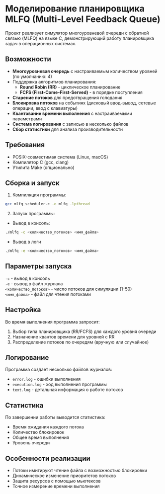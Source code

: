 # Моделирование планировщика MLFQ (Multi-Level Feedback Queue)

Проект реализует симулятор многоуровневой очереди с обратной связью (MLFQ) на языке C, демонстрирующий работу планировщика задач в операционных системах.

## Возможности

- **Многоуровневая очередь** с настраиваемым количеством уровней (по умолчанию: 4)
- Поддержка алгоритмов планирования:
  - **Round Robin (RR)** - циклическое планирование
  - **FCFS (First-Come-First-Served)** - в порядке поступления
- **Старение потоков** для предотвращения голодания
- **Блокировка потоков** на событиях (дисковый ввод-вывод, сетевые операции, ввод с клавиатуры)
- **Квантование времени выполнения** с настраиваемыми параметрами
- **Система логирования** с записью в несколько файлов
- **Сбор статистики** для анализа производительности

## Требования

- POSIX-совместимая система (Linux, macOS)
- Компилятор C (gcc, clang)
- Утилита Make (опционально)

## Сборка и запуск

1. Компиляция программы:
```bash
gcc mlfq_scheduler.c -o mlfq -lpthread
```
2. Запуск программы:
 - Вывод в консоль:
```bash
./mlfq -c <количество_потоков> <имя_файла>
```
 - Вывод в логи
```bash
./mlfq -e <количество_потоков> <имя_файла>
```
## Параметры запуска

`-c` - вывод в консоль  
`-e` - вывод в файл журнала  
`<количество_потоков>` - число потоков для симуляции (1-50)  
`<имя_файла>` - файл для чтения потоками  

## Настройка

Во время выполнения программа запросит:
1. Выбор типа планировщика (RR/FCFS) для каждого уровня очереди
2. Назначение квантов времени для уровней с RR
3. Распределение потоков по очередям (вручную или случайное)

## Логирование

Программа создает несколько файлов журналов:
- `error.log` - ошибки выполнения
- `execution.log` - ход выполнения программы
- `text.log` - детальная информация о работе потоков

## Статистика

По завершении работы выводится статистика:
- Время ожидания каждого потока
- Количество блокировок
- Общее время выполнения
- Уровень очереди

## Особенности реализации

- Потоки имитируют чтение файла с возможностью блокировки
- Динамическое изменение приоритетов потоков
- Защита ресурсов с помощью мьютексов
- Точное измерение времени выполнения
